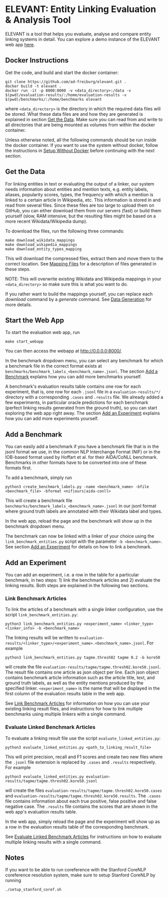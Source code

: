 # ELEVANT: Entity Linking Evaluation & Analysis Tool

ELEVANT is a tool that helps you evaluate, analyse and compare entity linking systems in detail.
You can explore a demo instance of the ELEVANT web app [here](https://elevant.cs.uni-freiburg.de/).

## Docker Instructions
Get the code, and build and start the docker container:

    git clone https://github.com/ad-freiburg/elevant.git .
    docker build -t elevant .
    docker run -it -p 8000:8000 -v <data_directory>:/data -v $(pwd)/evaluation-results/:/home/evaluation-results -v $(pwd)/benchmarks/:/home/benchmarks elevant

where `<data_directory>` is the directory in which the required data files will be stored.
What these data files are and how they are generated is explained in section [Get the Data](#get-the-data).
Make sure you can read from and write to all directories that are being mounted as volumes from within the docker container.

Unless otherwise noted, all the following commands should be run inside the docker container.
If you want to use the system without docker, follow the instructions in
[Setup Without Docker](docs/setup_without_docker.md) before continuing with the next section.

## Get the Data
For linking entities in text or evaluating the output of a linker, our system needs information about entities and mention texts,
e.g. entity labels, aliases, popularity scores, types, the frequency with which a mention is linked to a certain article in Wikipedia, etc.
This information is stored in and read from several files.
Since these files are too large to upload them on GitHub, you can either download them from our servers (fast)
or build them yourself (slow, RAM intensive, but the resulting files might be based on a more recent Wikidata/Wikipedia dump).

To download the files, run the following three commands:

    make download_wikidata_mappings
    make download_wikipedia_mappings
    make download_entity_types_mapping

This will download the compressed files, extract them and move them to the correct location.
See [Mapping Files](docs/mapping_files.md) for a description of files generated in these steps.

NOTE: This will overwrite existing Wikidata and Wikipedia mappings in your `<data_directory>` so make sure this is
what you want to do.

If you rather want to build the mappings yourself, you can replace each *download* command by a *generate* command.
See [Data Generation](docs/data_generation.md) for more details.

## Start the Web App

To start the evaluation web app, run

    make start_webapp
You can then access the webapp at <http://0.0.0.0:8000/>.

In the benchmark dropdown menu, you can select any benchmark for which a benchmark file in the correct format exists at
`benchmarks/benchmark_labels_<benchmark_name>.jsonl`.
The section [Add a Benchmark](#add-a-benchmark) explains how you can add more benchmarks yourself.

A benchmark's evaluation results table contains one row for each experiment,
that is, one row for each `.jsonl` file in a `evaluation-results/*/` directory
with a corresponding `.cases` and `.results` file.
We already added a few experiments, in particular oracle predictions for each benchmark
(perfect linking results generated from the ground truth),
so you can start exploring the web app right away.
The section [Add an Experiment](#add-an-experiment) explains how you can add more experiments yourself.

## Add a Benchmark

You can easily add a benchmark if you have a benchmark file that is in the jsonl format we use,
in the common NLP Interchange Format (NIF)
or in the IOB-based format used by Hoffart et al. for their AIDA/CoNLL benchmark.
Benchmarks in other formats have to be converted into one of these formats first.

To add a benchmark, simply run

    python3 create_benchmark_labels.py -name <benchmark_name> -bfile <benchmark_file> -bformat <nif|ours|aida-conll>

This will create a benchmark file `benchmarks/benchmark_labels_<benchmark_name>.jsonl` in our jsonl format where
ground truth labels are annotated with their Wikidata label and types.

In the web app, reload the page and the benchmark will show up in the benchmark dropdown menu.

The benchmark can now be linked with a linker of your choice using the
`link_benchmark_entities.py` script with the parameter `-b <benchmark_name>`.
See section [Add an Experiment](#add-an-experiment) for details on how to link a benchmark.

## Add an Experiment

You can add an experiment, i.e. a row in the table for a particular benchmark,
in two steps: 1) link the benchmark articles and 2) evaluate the linking results.
Both steps are explained in the following two sections.

### Link Benchmark Articles
To link the articles of a benchmark with a single linker configuration, use the script `link_benchmark_entities.py`:

    python3 link_benchmark_entities.py <experiment_name> <linker_type> <linker_info> -b <benchmark_name>

The linking results will be written to `evaluation-results/<linker_type>/<experiment_name>.<benchmark_name>.jsonl`.
For example

    python3 link_benchmark_entities.py tagme.thresh02 tagme 0.2 -b kore50

will create the file `evaluation-results/tagme/tagme.thresh02.kore50.jsonl`.
The result file contains one article as json object per line.
Each json object contains benchmark article information such as the article title, text, and ground truth labels,
as well as the entity mentions produced by the specified linker.
`<experiment_name>` is the name that will be displayed in the first column of the evaluation results table in the web app.

See [Link Benchmark Articles](docs/link_benchmark_articles.md) for information on how you can use your existing
linking result files, and instructions for how to link multiple benchmarks using multiple linkers with a single
command.

### Evaluate Linked Benchmark Articles

To evaluate a linking result file use the script `evaluate_linked_entities.py`:

    python3 evaluate_linked_entities.py <path_to_linking_result_file>

This will print precision, recall and F1 scores and create two new files
where the `.jsonl` file extension is replaced by `.cases` and `.results` respectively.
For example

    python3 evaluate_linked_entities.py evaluation-results/tagme/tagme.thresh02.kore50.jsonl

will create the files `evaluation-results/tagme/tagme.thresh02.kore50.cases`
and `evaluation-results/tagme/tagme.thresh02.kore50.results`.
The `.cases` file contains information about each true positive, false positive and false negative case.
The `.results` file contains the scores that are shown in the web app's evaluation results table.

In the web app, simply reload the page and the experiment will show up as a
row in the evaluation results table of the corresponding benchmark.

See [Evaluate Linked Benchmark Articles](docs/evaluate_linked_benchmark_articles.md) for instructions on how to evaluate
multiple linking results with a single command.

## Notes

If you want to be able to run coreference with the Stanford CoreNLP coreference resolution system, make sure to setup Stanford CoreNLP by running

    ./setup_stanford_coref.sh
